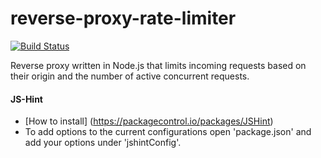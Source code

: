 # reverse-proxy-rate-limiter

[![Build Status](https://magnum.travis-ci.com/prezi/reverse-proxy-rate-limiter.svg?token=C6T3YoEYndcatuyXax7y&branch=master)](https://magnum.travis-ci.com/prezi/reverse-proxy-rate-limiter)

Reverse proxy written in Node.js that limits incoming requests based on their origin and the number of active concurrent requests.

#### JS-Hint 
* [How to install] (https://packagecontrol.io/packages/JSHint)
* To add options to the current configurations open 'package.json' and add your options under 'jshintConfig'. 
